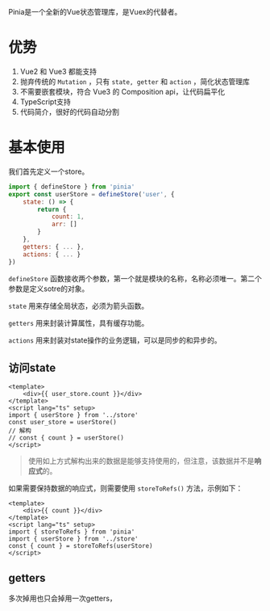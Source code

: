 

Pinia是一个全新的Vue状态管理库，是Vuex的代替者。

# 优势

1. Vue2 和 Vue3 都能支持
2. 抛弃传统的 `Mutation` ，只有 `state, getter` 和 `action` ，简化状态管理库
3. 不需要嵌套模块，符合 Vue3 的 Composition api，让代码扁平化
4. TypeScript支持
5. 代码简介，很好的代码自动分割

# 基本使用

我们首先定义一个store。

```js
import { defineStore } from 'pinia'
export const userStore = defineStore('user', {
    state: () => {
        return { 
            count: 1,
            arr: []
        }
    },
    getters: { ... },
    actions: { ... }
})
```

`defineStore` 函数接收两个参数，第一个就是模块的名称，名称必须唯一。第二个参数是定义sotre的对象。

`state` 用来存储全局状态，必须为箭头函数。

`getters` 用来封装计算属性，具有缓存功能。

`actions` 用来封装对state操作的业务逻辑，可以是同步的和异步的。

## 访问state

```vue
<template>
    <div>{{ user_store.count }}</div>
</template>
<script lang="ts" setup>
import { userStore } from '../store'
const user_store = userStore()
// 解构
// const { count } = userStore()
</script>
```

> 使用如上方式解构出来的数据是能够支持使用的，但注意，该数据并不是**响应式**的。

如果需要保持数据的响应式，则需要使用 `storeToRefs()` 方法，示例如下：

```vue
<template>
    <div>{{ count }}</div>
</template>
<script lang="ts" setup>
import { storeToRefs } from 'pinia'
import { userStore } from '../store'
const { count } = storeToRefs(userStore)
</script>
```

## getters

多次掉用也只会掉用一次getters，